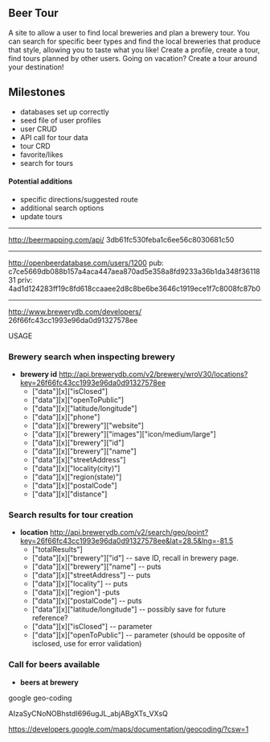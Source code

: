## Beer Tour

A site to allow a user to find local breweries and plan a brewery tour. You can search for specific beer types and find the local breweries that produce that style, allowing you to taste what you like! Create a profile, create a tour, find tours planned by other users. Going on vacation? Create a tour around your destination!


## Milestones

* databases set up correctly
* seed file of user profiles
* user CRUD
* API call for tour data
* tour CRD
* favorite/likes
* search for tours

#### Potential additions
* specific directions/suggested route
* additional search options
* update tours


------------------------

http://beermapping.com/api/
3db61fc530feba1c6ee56c8030681c50


-----------

http://openbeerdatabase.com/users/1200
pub: c7ce5669db088b157a4aca447aea870ad5e358a8fd9233a36b1da348f3611831
priv: 4ad1d124283ff19c8fd618ccaaee2d8c8be6be3646c1919ece1f7c8008fc87b0


------------

http://www.brewerydb.com/developers/
26f66fc43cc1993e96da0d91327578ee


USAGE

### Brewery search when inspecting brewery

* **brewery id** http://api.brewerydb.com/v2/brewery/wroV30/locations?key=26f66fc43cc1993e96da0d91327578ee
    * ["data"][x]["isClosed"]
    * ["data"][x]["openToPublic"]
    * ["data"][x]["latitude/longitude"]
    * ["data"][x]["phone"]
    * ["data"][x]["brewery"]["website"]
    * ["data"][x]["brewery"]["images"]["icon/medium/large"]
    * ["data"][x]["brewery"]["id"]
    * ["data"][x]["brewery"]["name"]
    * ["data"][x]["streetAddress"]
    * ["data"][x]["locality(city)"]
    * ["data"][x]["region(state)"]
    * ["data"][x]["postalCode"]
    * ["data"][x]["distance"]


### Search results for tour creation
* **location** http://api.brewerydb.com/v2/search/geo/point?key=26f66fc43cc1993e96da0d91327578ee&lat=28.5&lng=-81.5
    * ["totalResults"]
    * ["data"][x]["brewery"]["id"] -- save ID, recall in brewery page.
    * ["data"][x]["brewery"]["name"] -- puts
    * ["data"][x]["streetAddress"] -- puts
    * ["data"][x]["locality"] -- puts
    * ["data"][x]["region"] -puts
    * ["data"][x]["postalCode"] -- puts
    * ["data"][x]["latitude/longitude"] -- possibly save for future reference?
    * ["data"][x]["isClosed"] -- parameter
    * ["data"][x]["openToPublic"] -- parameter (should be opposite of isclosed, use for error validation)


### Call for beers available
* **beers at brewery**



google geo-coding

AIzaSyCNoNOBhstdI696ugJL_abjABgXTs_VXsQ

https://developers.google.com/maps/documentation/geocoding/?csw=1
